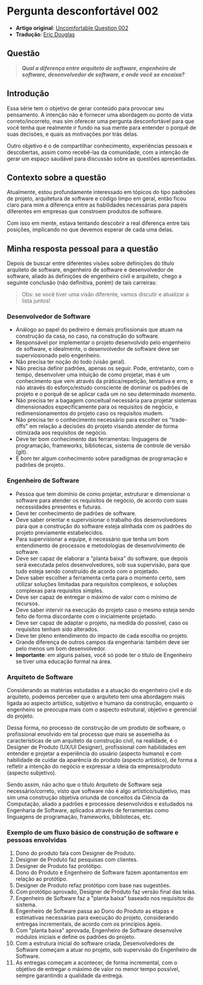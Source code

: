 # Pergunta desconfortável 002

-   **Artigo original**: [Uncomfortable Question 002]()
-   **Tradução**: [Eric Douglas](https://github.com/ericdouglas)

## Questão

> **_Qual a diferença entre arquiteto de software, engenheiro de software, desenvolvedor de software, e onde você se encaixa?_**

## Introdução

Essa série tem o objetivo de gerar conteúdo para provocar seu pensamento. A intenção não é fornecer uma abordagem ou ponto de vista correto/incorreto, mas sim oferecer uma pergunta desconfortável para que você tenha que realmente ir fundo na sua mente para entender o porquê de suas decisões, e quais as motivações por trás delas.

Outro objetivo é o de compartilhar conhecimento, experiências pessoais e descobertas, assim como recebê-las da comunidade, com a intenção de gerar um espaço saudável para discussão sobre as questões apresentadas.

## Contexto sobre a questão

Atualmente, estou profundamente interessado em tópicos do tipo padroões de projeto, arquitetura de software e código limpo em geral, então ficou claro para mim a diferença entre as habilidades necessárias para papéis diferentes em empresas que constroem produtos de software.

Com isso em mente, estava tentando descobrir a real diferença entre tais posições, implicando no que devemos esperar de cada uma delas.

## Minha resposta pessoal para a questão

Depois de buscar entre diferentes visões sobre definições do título arquiteto de software, engenheiro de software e desenvolvedor de software, aliado às definições de engenheiro civil e arquiteto, chego a seguinte conclusão (não definitiva, porém) de tais carreiras:

> Obs: se você tiver uma visão diferente, vamos discutir e atualizar a lista juntos!

### Desenvolvedor de Software

-   Análogo ao papel do pedreiro e demais profissionais que atuam na construção da casa, no caso, na construção do software.
-   Responsável por implementar o projeto desenvolvido pelo engenheiro de software, e idealmente, o desenvolvedor de software deve ser superviosionado pelo engenheiro.
-   Não precisa ter noção do todo (visão geral).
-   Não precisa definir padrões, apenas os seguir. Pode, entretanto, com o tempo, desenvolver uma intuição de como projetar, mas é um conhecimento que vem através da prática/repetição, tentativa e erro, e não através do esforço/estudo consciente de dominar os padrões de projeto e o porquê de se aplicar cada um no seu determinado momento.
-   Não precisa ter a bagagem conceitual necessária para projetar sistemas dimensionados especificamente para os requisitos de negócio, e redimensionamentos do projeto caso os requisitos mudem.
-   Não precisa ter o conhecimento necessário para escolher os "trade-offs" em relação a decisões do projeto visando atender de forma otimizada aos requisitos de negócio.
-   Deve ter bom conhecimento das ferramentas: linguagens de programação, frameworks, bibliotecas, sistema de controle de versão (git).
-   É bom ter algum conhecimento sobre paradigmas de programação e padrões de projeto.

### Engenheiro de Software

-   Pessoa que tem domínio de como projetar, estruturar e dimensionar o software para atender os requisitos de negócio, de acordo com suas necessidades presentes e futuras.
-   Deve ter conhecimento de padrões de software.
-   Deve saber orientar e supervisionar o trabalho dos desenvolvedores para que a construção do software esteja alinhada com os padrões do projeto previamente estabelecidos.
-   Para supervisionar a equipe, é necessário que tenha um bom entendimento de processos e metodologias de desenvolvimento de software.
-   Deve ser capaz de elaborar a "planta baixa" do software, que depois será executada pelos desenvolvedores, sob sua supervisão, para que tudo esteja sendo construído de acordo com o projetado.
-   Deve saber escolher a ferramenta certa para o momento certo, sem utilizar soluções limitadas para requisitos complexos, e soluções complexas para requisitos simples.
-   Deve ser capaz de entregar o máximo de valor com o mínimo de recursos.
-   Deve saber intervir na execução do projeto caso o mesmo esteja sendo feito de forma discordante com o inicialmente projetado.
-   Deve ser capaz de adaptar o projeto, na medida do possível, caso os requisitos tenham sido alterados.
-   Deve ter pleno entendimento do impacto de cada escolha no projeto.
-   Grande diferença de outros campos da engenharia: também deve ser pelo menos um bom desenvolvedor.
-   **Importante**: em alguns países, você só pode ter o título de Engenheiro se tiver uma educação formal na área.

### Arquiteto de Software

Considerando as matérias estudadas e a atuação do engenheiro civil e do arquiteto, podemos perceber que o arquiteto tem uma abordagem mais ligada ao aspecto artístico, subjetivo e humano da construção, enquanto o engenheiro se preocupa mais com o aspecto estrutural, objetivo e gerencial do projeto.

Dessa forma, no processo de construção de um produto de software, o profissional envolvido em tal processo que mais se assemelha às características de um arquiteto da construção civil, na realidade, é o Designer de Produto (UX/UI Designer), profissional com habilidades em entender e projetar a experiência do usuário (aspecto humano) e com habilidade de cuidar da aparência do produto (aspecto artístico), de forma a refletir a intenção do negócio e expressar a ideia da empresa/produto (aspecto subjetivo).

Sendo assim, não acho que o título Arquiteto de Software seja necessário/correto, visto que software não é algo artístico/subjetivo, mas sim uma construção objetiva oriunda de conceitos da Ciência da Computação, aliado a padrões e processos desenvolvidos e estudados na Engenharia de Software, aplicados através de ferramentas como linguagens de programação, frameworks, bibliotecas, etc.

### Exemplo de um fluxo básico de construção de software e pessoas envolvidas

1. Dono do produto fala com Designer de Produto.
1. Designer de Produto faz pesquisas com clientes.
1. Designer de Produto faz protótipo.
1. Dono do Produto e Engenheiro de Software fazem apontamentos em relação ao protótipo.
1. Designer de Produto refaz protótipo com base nas sugestões.
1. Com protótipo aprovado, Designer de Produto faz versão final das telas.
1. Engenheiro de Software faz a "planta baixa" baseado nos requisitos do sistema.
1. Engenheiro de Software passa ao Dono do Produto as etapas e estimativas necessárias para execução do projeto, considerando entregas incrementais, de acordo com os princípios ágeis.
1. Com "planta baixa" aprovada, Engenheiro de Software desenvolve módulos iniciais e define os padrões do projeto.
1. Com a estrutura inicial do software criada, Desenvolvedores de Software começam a atuar no projeto, sob supervisão do Engenheiro de Software.
1. As entregas começam a acontecer, de forma incremental, com o objetivo de entregar o máximo de valor no menor tempo possível, sempre garantindo a qualidade da entrega.
